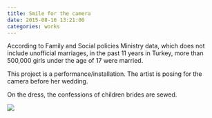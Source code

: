 ```yaml
---
title: Smile for the camera
date: 2015-08-16 13:21:00
categories: works
---
```


According to Family and Social policies Ministry data, which does not include unofficial marriages, in the past 11 years in Turkey, more than 500,000 girls under the age of 17 were married.

This project is a performance/installation. The artist is posing for the camera before her wedding.

On the dress, the confessions of children brides are sewed.

<div id="galleria">
  <a href="{{ site.baseurl }}/images/default/gelin.jpg">
    <img
      src="{{ site.baseurl }}/images/thumbnail/gelin.jpg"
      data-big="{{ site.baseurl }}/images/raw/gelin.jpg"
    >
  </a>
</div>
